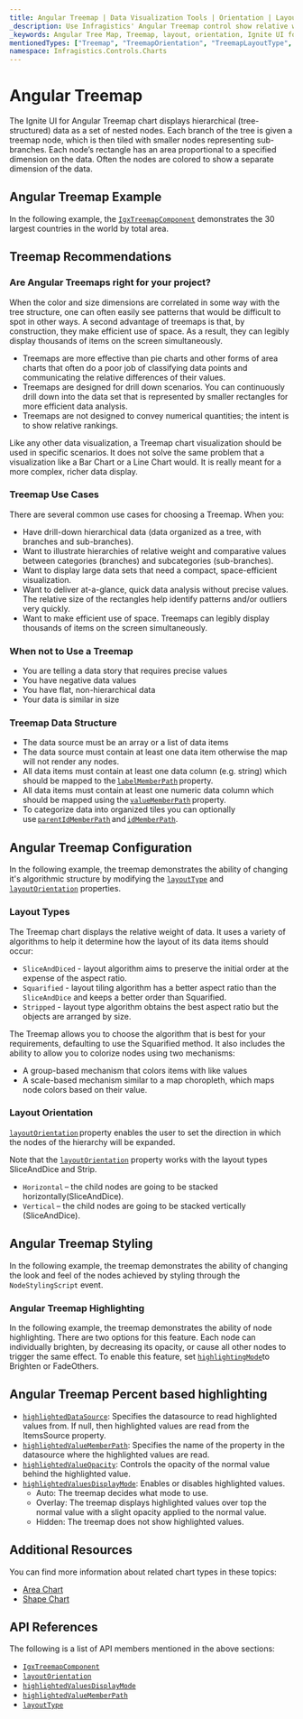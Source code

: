 ```yaml
---
title: Angular Treemap | Data Visualization Tools | Orientation | Layout | Data Binding | Infragistics
_description: Use Infragistics' Angular Treemap control show relative weighting of data points at more than one level supporting strip, squarified, and slice-and-dice algorithms. Learn about Ignite UI for Angular treemap!
_keywords: Angular Tree Map, Treemap, layout, orientation, Ignite UI for Angular, Infragistics
mentionedTypes: ["Treemap", "TreemapOrientation", "TreemapLayoutType", "TreemapHighlightingMode", "TreemapHighlightedValueDisplayMode"]
namespace: Infragistics.Controls.Charts
---
```


# Angular Treemap

The Ignite UI for Angular Treemap chart displays hierarchical (tree-structured) data as a set of nested nodes. Each branch of the tree is given a treemap node, which is then tiled with smaller nodes representing sub-branches. Each node’s rectangle has an area proportional to a specified dimension on the data. Often the nodes are colored to show a separate dimension of the data.

## Angular Treemap Example

In the following example, the [`IgxTreemapComponent`]({environment:dvApiBaseUrl}/products/ignite-ui-angular/api/docs/typescript/latest/classes/igniteui_angular_charts.igxtreemapcomponent.html) demonstrates the 30 largest countries in the world by total area.

<code-view style="height: 600px" alt="Angular Treemap Example"
           data-demos-base-url="{environment:dvDemosBaseUrl}"
                    iframe-src="{environment:dvDemosBaseUrl}/charts/tree-map/overview"
                                                 github-src="charts/tree-map/overview">
</code-view>


<div class="divider--half"></div>

## Treemap Recommendations

### Are Angular Treemaps right for your project?

When the color and size dimensions are correlated in some way with the tree structure, one can often easily see patterns that would be difficult to spot in other ways. A second advantage of treemaps is that, by construction, they make efficient use of space. As a result, they can legibly display thousands of items on the screen simultaneously.

*   Treemaps are more effective than pie charts and other forms of area charts that often do a poor job of classifying data points and communicating the relative differences of their values.
*   Treemaps are designed for drill down scenarios. You can continuously drill down into the data set that is represented by smaller rectangles for more efficient data analysis.
*   Treemaps are not designed to convey numerical quantities; the intent is to show relative rankings.

Like any other data visualization, a Treemap chart visualization should be used in specific scenarios. It does not solve the same problem that a visualization like a Bar Chart or a Line Chart would. It is really meant for a more complex, richer data display.

### Treemap Use Cases

There are several common use cases for choosing a Treemap. When you:

*   Have drill-down hierarchical data (data organized as a tree, with branches and sub-branches).
*   Want to illustrate hierarchies of relative weight and comparative values between categories (branches) and subcategories (sub-branches).
*   Want to display large data sets that need a compact, space-efficient visualization.
*   Want to deliver at-a-glance, quick data analysis without precise values. The relative size of the rectangles help identify patterns and/or outliers very quickly.
*   Want to make efficient use of space. Treemaps can legibly display thousands of items on the screen simultaneously.

### When not to Use a Treemap

*   You are telling a data story that requires precise values
*   You have negative data values
*   You have flat, non-hierarchical data
*   Your data is similar in size

### Treemap Data Structure

*   The data source must be an array or a list of data items
*   The data source must contain at least one data item otherwise the map will not render any nodes.
*   All data items must contain at least one data column (e.g. string) which should be mapped to the [`labelMemberPath`]({environment:dvApiBaseUrl}/products/ignite-ui-angular/api/docs/typescript/latest/classes/igniteui_angular_charts.igxtreemapcomponent.html#labelMemberPath) property.
*   All data items must contain at least one numeric data column which should be mapped using the [`valueMemberPath`]({environment:dvApiBaseUrl}/products/ignite-ui-angular/api/docs/typescript/latest/classes/igniteui_angular_charts.igxtreemapcomponent.html#valueMemberPath) property.
*   To categorize data into organized tiles you can optionally use [`parentIdMemberPath`]({environment:dvApiBaseUrl}/products/ignite-ui-angular/api/docs/typescript/latest/classes/igniteui_angular_charts.igxtreemapcomponent.html#parentIdMemberPath) and [`idMemberPath`]({environment:dvApiBaseUrl}/products/ignite-ui-angular/api/docs/typescript/latest/classes/igniteui_angular_charts.igxtreemapcomponent.html#idMemberPath).

## Angular Treemap Configuration

In the following example, the treemap demonstrates the ability of changing it's algorithmic structure by modifying the [`layoutType`]({environment:dvApiBaseUrl}/products/ignite-ui-angular/api/docs/typescript/latest/classes/igniteui_angular_charts.igxtreemapcomponent.html#layoutType) and [`layoutOrientation`]({environment:dvApiBaseUrl}/products/ignite-ui-angular/api/docs/typescript/latest/classes/igniteui_angular_charts.igxtreemapcomponent.html#layoutOrientation) properties.

<code-view style="height: 600px" alt="Angular Treemap Layout Configuration"
           data-demos-base-url="{environment:dvDemosBaseUrl}"
                    iframe-src="{environment:dvDemosBaseUrl}/charts/tree-map/layout"
                                                 github-src="charts/tree-map/layout">
</code-view>


<div class="divider--half"></div>

### Layout Types

The Treemap chart displays the relative weight of data. It uses a variety of algorithms to help it determine how the layout of its data items should occur:

*   `SliceAndDiced` - layout algorithm aims to preserve the initial order at the expense of the aspect ratio.
*   `Squarified` - layout tiling algorithm has a better aspect ratio than the `SliceAndDice` and keeps a better order than Squarified.
*   `Stripped` - layout type algorithm obtains the best aspect ratio but the objects are arranged by size.

The Treemap allows you to choose the algorithm that is best for your requirements, defaulting to use the Squarified method. It also includes the ability to allow you to colorize nodes using two mechanisms:

*   A group-based mechanism that colors items with like values
*   A scale-based mechanism similar to a map choropleth, which maps node colors based on their value.

### Layout Orientation

[`layoutOrientation`]({environment:dvApiBaseUrl}/products/ignite-ui-angular/api/docs/typescript/latest/classes/igniteui_angular_charts.igxtreemapcomponent.html#layoutOrientation) property enables the user to set the direction in which the nodes of the hierarchy will be expanded.

Note that the [`layoutOrientation`]({environment:dvApiBaseUrl}/products/ignite-ui-angular/api/docs/typescript/latest/classes/igniteui_angular_charts.igxtreemapcomponent.html#layoutOrientation) property works with the layout types SliceAndDice and Strip.

*   `Horizontal` – the child nodes are going to be stacked horizontally(SliceAndDice).
*   `Vertical` – the child nodes are going to be stacked vertically (SliceAndDice).

## Angular Treemap Styling

In the following example, the treemap demonstrates the ability of changing the look and feel of the nodes achieved by styling through the `NodeStylingScript` event.

<code-view style="height: 600px" alt="Angular Treemap Styling"
           data-demos-base-url="{environment:dvDemosBaseUrl}"
                    iframe-src="{environment:dvDemosBaseUrl}/charts/tree-map/styling"
                                                 github-src="charts/tree-map/styling">
</code-view>


### Angular Treemap Highlighting

In the following example, the treemap demonstrates the ability of node highlighting. There are two options for this feature. Each node can individually brighten, by decreasing its opacity, or cause all other nodes to trigger the same effect. To enable this feature, set [`highlightingMode`]({environment:dvApiBaseUrl}/products/ignite-ui-angular/api/docs/typescript/latest/classes/igniteui_angular_charts.igxtreemapcomponent.html#highlightingMode)to Brighten or FadeOthers.

<code-view style="height: 600px" alt="Angular Treemap Highlighting"
           data-demos-base-url="{environment:dvDemosBaseUrl}"
                    iframe-src="{environment:dvDemosBaseUrl}/charts/tree-map/highlighting"
                                                 github-src="charts/tree-map/highlighting">
</code-view>


## Angular Treemap Percent based highlighting

*   [`highlightedDataSource`]({environment:dvApiBaseUrl}/products/ignite-ui-angular/api/docs/typescript/latest/classes/igniteui_angular_charts.igxtreemapcomponent.html#highlightedDataSource): Specifies the datasource to read highlighted values from. If null, then highlighted values are read from the ItemsSource property.
*   [`highlightedValueMemberPath`]({environment:dvApiBaseUrl}/products/ignite-ui-angular/api/docs/typescript/latest/classes/igniteui_angular_charts.igxtreemapcomponent.html#highlightedValueMemberPath): Specifies the name of the property in the datasource where the highlighted values are read.
*   [`highlightedValueOpacity`]({environment:dvApiBaseUrl}/products/ignite-ui-angular/api/docs/typescript/latest/classes/igniteui_angular_charts.igxtreemapcomponent.html#highlightedValueOpacity): Controls the opacity of the normal value behind the highlighted value.
*   [`highlightedValuesDisplayMode`]({environment:dvApiBaseUrl}/products/ignite-ui-angular/api/docs/typescript/latest/classes/igniteui_angular_charts.igxtreemapcomponent.html#highlightedValuesDisplayMode): Enables or disables highlighted values.
    *   Auto: The treemap decides what mode to use.
    *   Overlay: The treemap displays highlighted values over top the normal value with a slight opacity applied to the normal value.
    *   Hidden: The treemap does not show highlighted values.

<code-view style="height: 600px" alt="Angular Treemap Percent based Highlighting"
           data-demos-base-url="{environment:dvDemosBaseUrl}"
                    iframe-src="{environment:dvDemosBaseUrl}/charts/tree-map/highlighting-percent-based"
                                                 github-src="charts/tree-map/highlighting-percent-based">
</code-view>


<div class="divider--half"></div>

## Additional Resources

You can find more information about related chart types in these topics:

*   [Area Chart](area-chart.md)
*   [Shape Chart](shape-chart.md)

## API References

The following is a list of API members mentioned in the above sections:

*   [`IgxTreemapComponent`]({environment:dvApiBaseUrl}/products/ignite-ui-angular/api/docs/typescript/latest/classes/igniteui_angular_charts.igxtreemapcomponent.html)
*   [`layoutOrientation`]({environment:dvApiBaseUrl}/products/ignite-ui-angular/api/docs/typescript/latest/classes/igniteui_angular_charts.igxtreemapcomponent.html#layoutOrientation)
*   [`highlightedValuesDisplayMode`]({environment:dvApiBaseUrl}/products/ignite-ui-angular/api/docs/typescript/latest/classes/igniteui_angular_charts.igxtreemapcomponent.html#highlightedValuesDisplayMode)
*   [`highlightedValueMemberPath`]({environment:dvApiBaseUrl}/products/ignite-ui-angular/api/docs/typescript/latest/classes/igniteui_angular_charts.igxtreemapcomponent.html#highlightedValueMemberPath)
*   [`layoutType`]({environment:dvApiBaseUrl}/products/ignite-ui-angular/api/docs/typescript/latest/classes/igniteui_angular_charts.igxtreemapcomponent.html#layoutType)
